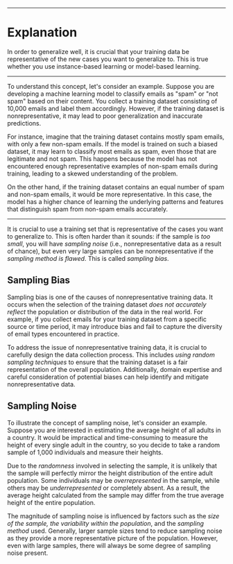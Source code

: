 ----
# Explanation

In order to generalize well, it is crucial that your training data be representative of
the new cases you want to generalize to. This is true whether you use instance-based
learning or model-based learning.

----

To understand this concept, let's consider an example. Suppose you are developing a machine learning model to classify emails as "spam" or "not spam" based on their content. You collect a training dataset consisting of 10,000 emails and label them accordingly. However, if the training dataset is nonrepresentative, it may lead to poor generalization and inaccurate predictions.

For instance, imagine that the training dataset contains mostly spam emails, with only a few non-spam emails. If the model is trained on such a biased dataset, it may learn to classify most emails as spam, even those that are legitimate and not spam. This happens because the model has not encountered enough representative examples of non-spam emails during training, leading to a skewed understanding of the problem.

On the other hand, if the training dataset contains an equal number of spam and non-spam emails, it would be more representative. In this case, the model has a higher chance of learning the underlying patterns and features that distinguish spam from non-spam emails accurately.

----

It is crucial to use a training set that is representative of the cases you want to
generalize to. This is often harder than it sounds: if the sample is *too small*, you
will have *sampling noise* (i.e., nonrepresentative data as a result of chance), but even
very large samples can be nonrepresentative if the *sampling method is flawed*. This is
called *sampling bias*.

## Sampling Bias
Sampling bias is one of the causes of nonrepresentative training data. It occurs when the selection of the training dataset *does not accurately reflect* the population or distribution of the data in the real world. For example, if you collect emails for your training dataset from a specific source or time period, it may introduce bias and fail to capture the diversity of email types encountered in practice.

To address the issue of nonrepresentative training data, it is crucial to carefully design the data collection process. This includes *using random sampling techniques* to ensure that the training dataset is a fair representation of the overall population. Additionally, domain expertise and careful consideration of potential biases can help identify and mitigate nonrepresentative data.

## Sampling Noise
To illustrate the concept of sampling noise, let's consider an example. Suppose you are interested in estimating the average height of all adults in a country. It would be impractical and time-consuming to measure the height of every single adult in the country, so you decide to take a random sample of 1,000 individuals and measure their heights.

Due to the *randomness* involved in selecting the sample, it is unlikely that the sample will perfectly mirror the height distribution of the entire adult population. Some individuals may be *overrepresented* in the sample, while others may be *underrepresented* or completely absent. As a result, the average height calculated from the sample may differ from the true average height of the entire population.

The magnitude of sampling noise is influenced by factors such as the *size of the sample, the variability within the population*, and the *sampling method* used. 
Generally, larger sample sizes tend to reduce sampling noise as they provide a more representative picture of the population. However, even with large samples, there will always be some degree of sampling noise present.